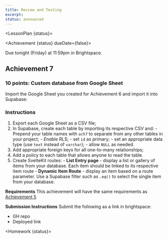 ```yaml
---
title: Review and Testing
excerpt: 
status: announced
---
```

<script>
	import Homework from "$lib/components/Homework.svelte";
	import LessonPlan from "$lib/components/LessonPlan.svelte";
	import LabTime from "$lib/components/LabTime.svelte";
	import Achievement from "$lib/components/Achievement.svelte";
</script>

<LessonPlan {status}>

</LessonPlan>

<Achievement {status} dueDate={false}>

Due tonight (Friday) at 11:59pm in Brightspace.

## Achievement 7
### 10 points: Custom database from Google Sheet
Import the Google Sheet you created for Achievement 6 and import it into Supabase:

### Instructions
1. Export each Google Sheet as a CSV file;
2. In Supabase, create each table by importing its respective CSV and:
		- Prepend your table names with `ach7` to separate from any other tables in your project;
		- _Enable_ RLS;
		- set `id` as primary;
		- set an appropriate data type (use `text` instead of `varchar`);
		- allow `NULL` as needed.
3. Add appropriate foreign keys for all one-to-many relationships;
4. Add a policy to each table that allows anyone to read the table.
5. Create SvelteKit routes:
		- **List Entry page** - display a list or gallery of items from your database. Each item should be linked to its respective item route
		- **Dynamic Item Route** - display an item based on a route parameter. Use a Supabase filter such as `.eq()` to select the single item from your database.

**Requirements**
This achievement will have the same requirements as [Achievement 5](/courses/cpnt-200/day-5#achievement)

**Submission Instructions**
Submit the following as a link in brightspace:
- GH repo
- Deployed link

</Achievement>

<Homework {status}>

</Homework>